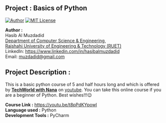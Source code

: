 ## Project : Basics of Python
[![Author](https://img.shields.io/badge/Author-Hasib%20Al%20Muzdadid-blue)](https://github.com/HasibAlMuzdadid)
[![MIT License](https://img.shields.io/badge/License-MIT%20License-important)](https://github.com/HasibAlMuzdadid/Python-Basics/blob/main/LICENSE)



**Author :** </br>
Hasib Al Muzdadid</br>
[Department of Computer Science & Engineering](https://www.cse.ruet.ac.bd/), </br>
[Rajshahi University of Engineering & Technology (RUET)](https://www.ruet.ac.bd/) </br>
LinkedIn: https://www.linkedin.com/in/hasibalmuzdadid </br>
Email: muzdadid@gmail.com

## Project Description :
This is a basic python course of 5 and half hours long and which is offered by [**TechWorld with Nana**](https://www.youtube.com/c/TechWorldwithNana) on [youtube](https://www.youtube.com/). You can take this online course if you are a beginner of Python. Best wishes!!!:wink:</br>

**Course Link :** https://youtu.be/t8pPdKYpowI</br>
**Language used :** Python <br/>
**Development Tools :** PyCharm
